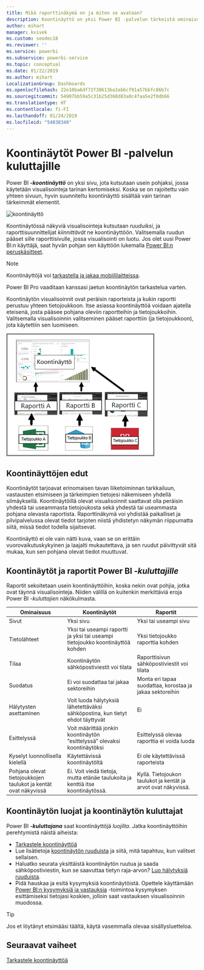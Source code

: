```yaml
---
title: Mikä raporttinäkymä on ja miten se avataan?
description: Koontinäyttö on yksi Power BI -palvelun tärkeistä ominaisuuksista.
author: mihart
manager: kvivek
ms.custom: seodec18
ms.reviewer: ''
ms.service: powerbi
ms.subservice: powerbi-service
ms.topic: conceptual
ms.date: 01/22/2019
ms.author: mihart
LocalizationGroup: Dashboards
ms.openlocfilehash: 22e10ba6df72f38613ba3ab6cf91a57bbfc86b7c
ms.sourcegitcommit: 54907bb59a5c31b25d368d83a0c4faa5e2f0db66
ms.translationtype: HT
ms.contentlocale: fi-FI
ms.lasthandoff: 01/24/2019
ms.locfileid: "54838348"
---
```

# <a name="dashboards-for-power-bi-service-consumers"></a>Koontinäytöt Power BI -palvelun kuluttajille

Power BI ***-koontinäyttö*** on yksi sivu, jota kutsutaan usein pohjaksi, jossa käytetään visualisointeja tarinan kertomiseksi. Koska se on rajoitettu vain yhteen sivuun, hyvin suunniteltu koontinäyttö sisältää vain tarinan tärkeimmät elementit.

![koontinäyttö](media/end-user-dashboards/power-bi-dashboard2.png)

Koontinäytössä näkyviä visualisointeja kutsutaan *ruuduiksi*, ja raporttisuunnittelijat *kiinnittävät* ne koontinäyttöön. Valitsemalla ruudun pääset sille raporttisivulle, jossa visualisointi on luotu. Jos olet uusi Power BI:n käyttäjä, saat hyvän pohjan sen käyttöön lukemalla [Power BI:n peruskäsitteet](end-user-basic-concepts.md).

> [!NOTE]
> Koontinäyttöjä voi [tarkastella ja jakaa mobiililaitteissa](mobile/mobile-apps-view-dashboard.md).
>
> Power BI Pro vaaditaan kanssasi jaetun koontinäytön tarkastelua varten.
> 

Koontinäytön visualisoinnit ovat peräisin raporteista ja kukin raportti perustuu yhteen tietojoukkoon. Itse asiassa koontinäyttöä voidaan ajatella eteisenä, josta pääsee pohjana oleviin raportteihin ja tietojoukkoihin. Valitsemalla visualisoinnin valitseminen pääset raporttiin (ja tietojoukkoon), jota käytettiin sen luomiseen.

![kaavio, jossa näkyy koontinäyttöjen, raporttien ja tietojoukkojen välinen suhde](media/end-user-dashboards/power-bi-diagram.png)

## <a name="advantages-of-dashboards"></a>Koontinäyttöjen edut
Koontinäytöt tarjoavat erinomaisen tavan liiketoiminnan tarkkailuun, vastausten etsimiseen ja tärkeimpien tietojesi näkemiseen yhdellä silmäyksellä. Koontinäytöillä olevat visualisoinnit saattavat olla peräisin yhdestä tai useammasta tietojoukosta sekä yhdestä tai useammasta pohjana olevasta raportista. Raporttinäkymä voi yhdistää paikalliset ja pilvipalvelussa olevat tiedot tarjoten niistä yhdistetyn näkymän riippumatta siitä, missä tiedot todella sijaitsevat.

Koontinäyttö ei ole vain nätti kuva, vaan se on erittäin vuorovaikutuskykyinen ja laajalti mukautettava, ja sen ruudut päivittyvät sitä mukaa, kun sen pohjana olevat tiedot muuttuvat.

## <a name="dashboards-versus-reports-for-power-bi-consumers"></a>Koontinäytöt ja raportit Power BI ***-kuluttajille***
Raportit sekoitetaan usein koontinäyttöihin, koska nekin ovat pohjia, jotka ovat täynnä visualisointeja. Niiden välillä on kuitenkin merkittäviä eroja Power BI *-kuluttajien* näkökulmasta.

| **Ominaisuus** | **Koontinäytöt** | **Raportit** |
| --- | --- | --- |
| Sivut |Yksi sivu |Yksi tai useampi sivu |
| Tietolähteet |Yksi tai useampi raportti ja yksi tai useampi tietojoukko koontinäyttöä kohden |Yksi tietojoukko raporttia kohden |
| Tilaa |Koontinäytön sähköpostiviestit voi tilata |Raporttisivun sähköpostiviestit voi tilata |
| Suodatus |Ei voi suodattaa tai jakaa sektoreihin |Monta eri tapaa suodattaa, korostaa ja jakaa sektoreihin |
| Hälytysten asettaminen |Voit luoda hälytyksiä lähetettäväksi sähköpostina, kun tietyt ehdot täyttyvät |Ei |
| Esittelyssä |Voit määrittää jonkin koontinäytön ”esittelyssä” olevaksi koontinäytöksi |Esittelyssä olevaa raporttia ei voida luoda |
| Kyselyt luonnollisella kielellä |Käytettävissä koontinäytöltä |Ei ole käytettävissä raporteista |
| Pohjana olevat tietojoukkojen taulukot ja kentät ovat näkyvissä |Ei. Voit viedä tietoja, mutta etänäe taulukoita ja kenttiä itse koontinäytössä. |Kyllä. Tietojoukon taulukot ja kentät ja arvot ovat näkyvissä. |


## <a name="dashboard-creators-and-dashboard-consumers"></a>Koontinäytön luojat ja koontinäytön kuluttajat
Power BI ***-kuluttajana*** saat koontinäyttöjä *luojilta*. Jatka koontinäyttöihin perehtymistä näistä aiheista:

* [Tarkastele koontinäyttöä](end-user-dashboard-open.md)
* Lue lisätietoja [koontinäytön ruuduista](end-user-tiles.md) ja siitä, mitä tapahtuu, kun valitset sellaisen.
* Haluatko seurata yksittäistä koontinäytön ruutua ja saada sähköpostiviestin, kun se saavuttaa tietyn raja-arvon? [Luo hälytyksiä ruuduista](end-user-alerts.md).
* Pidä hauskaa ja esitä kysymyksiä koontinäytöistä. Opettele käyttämään [Power BI:n kysymyksiä ja vastauksia](end-user-q-and-a.md) -toimintoa kysymyksen esittämiseksi tietojasi koskien, jolloin saat vastauksen visualisoinnin muodossa.

> [!TIP]
> Jos et löytänyt etsimääsi täältä, käytä vasemmalla olevaa sisällysluetteloa.
> 

## <a name="next-steps"></a>Seuraavat vaiheet
[Tarkastele koontinäyttöä](end-user-dashboard-open.md) 